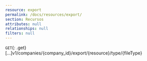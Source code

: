 ```yaml
---
resource: export
permalink: /docs/resources/export/
section: Recursos
attributes: null
relationships: null
filters: null
---
```


`GET`{: .get} [...]v1/companies/{company_id}/export/{resource}/type/{fileType}
